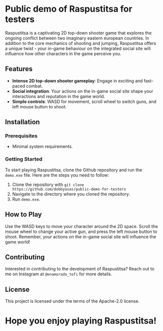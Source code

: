 # Public demo of Raspustitsa for testers

Raspustitsa is a captivating 2D top-down shooter game that explores the ongoing conflict between two imaginary eastern european countries. In addition to the core mechanics of shooting and jumping, Raspustitsa offers a unique twist - your in-game behaviour on the integrated social site will influence how other characters in the game perceive you.

## Features
- **Intense 2D top-down shooter gameplay**: Engage in exciting and fast-paced combat.
- **Social integration**: Your actions on the in-game social site shape your interactions and reputation in the game world.
- **Simple controls**: WASD for movement, scroll wheel to switch guns, and left mouse button to shoot.

## Installation

### Prerequisites
- Minimal system requirements.

### Getting Started

To start playing Raspustitsa, clone the Github repository and run the `demo.exe` file. Here are the steps you need to follow:

1. Clone the repository with `git clone https://github.com/dobbyasas/public-demo-for-testers`
2. Navigate to the directory where you cloned the repository.
3. Run `demo.exe`.

## How to Play

Use the WASD keys to move your character around the 2D space. Scroll the mouse wheel to change your active gun, and press the left mouse button to shoot. Remember, your actions on the in-game social site will influence the game world!

## Contributing

Interested in contributing to the development of Raspustitsa? Reach out to me on Instagram at `@enamorado_tofi` for more details.

## License

This project is licensed under the terms of the Apache-2.0 license.


# Hope you enjoy playing Raspustitsa!

